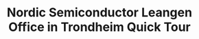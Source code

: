 ---
title: Nordic Semiconductor Leangen Office in Trondheim Quick Tour
takenAt: '2024-02-06T00:00:00Z'
license: CC BY-ND 3.0
video:
  youtube: JEMwd8GFt0k
geo:
  lat: 63.43172877618051
  lng: 10.471424469969827
tags:
  - Nordic Semiconductor
  - Trondheim
  - Leangen
  - Office

---